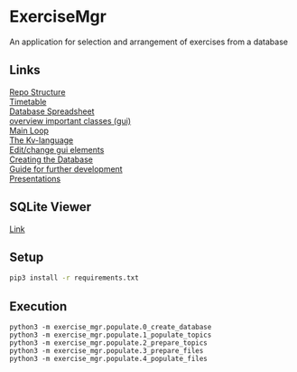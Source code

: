 # ExerciseMgr

An application for selection and arrangement of exercises from a database

## Links

[Repo Structure](presentations/Stucture.pdf)<br/>
[Timetable](presentations/ExerciseMgr_Overview.pdf)<br/>
[Database Spreadsheet](https://docs.google.com/spreadsheets/d/1Lylci601lkUr0L-GBdMdQOvSfVu1yNaE8roOhhNNHXI/edit?usp=sharing) <br/>
[overview important classes (gui)](presentations/overview_important_classes.pdf)<br/>
[Main Loop](presentations/Main_loop.pdf)<br/>
[The Kv-language](presentations/The_kv_language.pdf)<br/>
[Edit/change gui elements](presentations/Edit_and_change_gui_elements.pdf)<br/>
[Creating the Database](presentations/Create_Database.pdf)<br/>
[Guide for further development](presentations/Quickstart.pdf)<br/>
[Presentations](presentations)

## SQLite Viewer
[Link](http://inloop.github.io/sqlite-viewer/)

## Setup

```sh
pip3 install -r requirements.txt
```

## Execution

```
python3 -m exercise_mgr.populate.0_create_database
python3 -m exercise_mgr.populate.1_populate_topics
python3 -m exercise_mgr.populate.2_prepare_topics
python3 -m exercise_mgr.populate.3_prepare_files
python3 -m exercise_mgr.populate.4_populate_files
```
